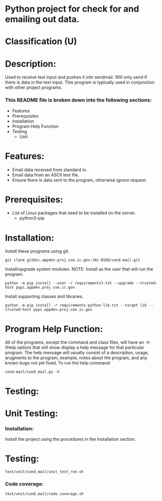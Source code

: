 # Python project for check for and emailing out data.
# Classification (U)

# Description:
  Used to receive text input and pushes it into sendmail.  Will only send if there is data in the text input.  This program is typically used in conjunction with other project programs.


###  This README file is broken down into the following sections:
  * Features
  * Prerequisites
  * Installation
  * Program Help Function
  * Testing
    - Unit


# Features:
  * Email data received from standard in.
  * Email data from an ASCII text file.
  * Ensure there is data sent to the program, otherwise ignore request.

# Prerequisites:

  * List of Linux packages that need to be installed on the server.
    - python3-pip


# Installation:

Install these programs using git.

```
git clone git@sc.appdev.proj.coe.ic.gov:JAC-DSXD/cond-mail.git
```

Install/upgrade system modules.
NOTE: Install as the user that will run the program.

```
python -m pip install --user -r requirements3.txt --upgrade --trusted-host pypi.appdev.proj.coe.ic.gov
```


Install supporting classes and libraries.

```
python -m pip install -r requirements-python-lib.txt --target lib --trusted-host pypi.appdev.proj.coe.ic.gov
```


# Program Help Function:

  All of the programs, except the command and class files, will have an -h (Help option) that will show display a help message for that particular program.  The help message will usually consist of a description, usage, arugments to the program, example, notes about the program, and any known bugs not yet fixed.  To run the help command:

```
cond-mail/cond_mail.py -h
```


# Testing:

# Unit Testing:

### Installation:

Install the project using the procedures in the Installation section.

# Testing:

```
test/unit/cond_mail/unit_test_run.sh
```

### Code coverage:

```
test/unit/cond_mail/code_coverage.sh
```

